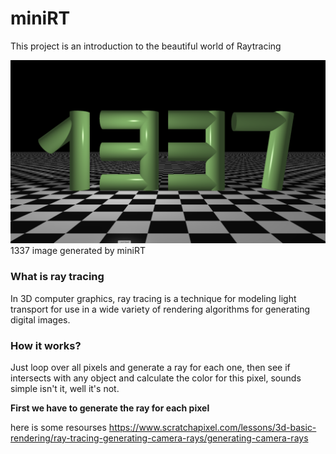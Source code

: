 # miniRT
This project is an introduction to the beautiful world of Raytracing

<img src="./1337.png" />
1337 image generated by miniRT
 
### What is ray tracing
In 3D computer graphics, ray tracing is a technique for modeling light 
transport for use in a wide variety of rendering algorithms for
generating digital images.

### How it works?

Just loop over all pixels and generate a ray for each one, then see if intersects with any object and calculate the color for this pixel, sounds simple isn't it, well it's not.

<b>First we have to generate the ray for each pixel</b>

here is some resourses
<a srs="https://www.scratchapixel.com/lessons/3d-basic-rendering/ray-tracing-generating-camera-rays/generating-camera-rays">https://www.scratchapixel.com/lessons/3d-basic-rendering/ray-tracing-generating-camera-rays/generating-camera-rays</a>

